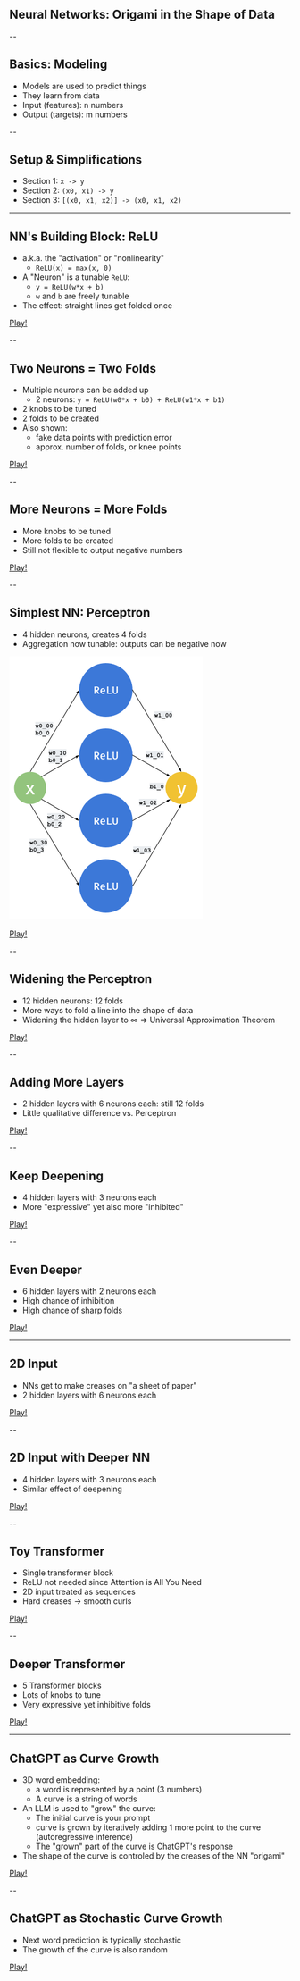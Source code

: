 ## Neural Networks: Origami in the Shape of Data


--

## Basics: Modeling

- Models are used to predict things
- They learn from data
- Input (features): n numbers
- Output (targets): m numbers

--

## Setup & Simplifications

- Section 1: `x -> y`
- Section 2: `(x0, x1) -> y`
- Section 3: `[(x0, x1, x2)] -> (x0, x1, x2)`

---

## NN's Building Block: ReLU

- a.k.a. the "activation" or "nonlinearity"
    - `ReLU(x) = max(x, 0)`
- A "Neuron" is a tunable `ReLU`:
    - `y = ReLU(w*x + b)`
    - `w` and `b` are freely tunable
- The effect: straight lines get folded once

[Play!](viz/00-relu.html)

--

## Two Neurons = Two Folds

- Multiple neurons can be added up
    - 2 neurons: `y = ReLU(w0*x + b0) + ReLU(w1*x + b1)`
- 2 knobs to be tuned
- 2 folds to be created
- Also shown:
    - fake data points with prediction error
    - approx. number of folds, or knee points

[Play!](viz/01-2relus.html)

--

## More Neurons = More Folds

- More knobs to be tuned
- More folds to be created
- Still not flexible to output negative numbers

[Play!](viz/02-4relus.html)

--

## Simplest NN: Perceptron


- 4 hidden neurons, creates 4 folds
- Aggregation now tunable: outputs can be negative now

![Perceptron of size 4](imgs/perceptron4.png)

[Play!](viz/03-nn1x4.html)

--

## Widening the Perceptron

- 12 hidden neurons: 12 folds
- More ways to fold a line into the shape of data
- Widening the hidden layer to ∞
    => Universal Approximation Theorem

[Play!](viz/04-nn1x12.html)

--

## Adding More Layers

- 2 hidden layers with 6 neurons each: still 12 folds
- Little qualitative difference vs. Perceptron

[Play!](viz/05-nn2x6.html)

--

## Keep Deepening

- 4 hidden layers with 3 neurons each
- More "expressive" yet also more "inhibited"

[Play!](viz/06-nn4x3.html)

--

## Even Deeper

- 6 hidden layers with 2 neurons each
- High chance of inhibition
- High chance of sharp folds

[Play!](viz/07-nn6x2.html)

---

## 2D Input

- NNs get to make creases on "a sheet of paper"
- 2 hidden layers with 6 neurons each

[Play!](viz/08-input2d-nn2x6.html)

--

## 2D Input with Deeper NN

- 4 hidden layers with 3 neurons each
- Similar effect of deepening

[Play!](viz/09-input2d-nn4x3.html)

--

## Toy Transformer

- Single transformer block
- ReLU not needed since Attention is All You Need
- 2D input treated as sequences
- Hard creases -> smooth curls

[Play!](viz/10-input2d-transformer1.html)

--

## Deeper Transformer

- 5 Transformer blocks
- Lots of knobs to tune
- Very expressive yet inhibitive folds

[Play!](viz/11-input2d-transformer4.html)

---

## ChatGPT as Curve Growth

- 3D word embedding:
    - a word is represented by a point (3 numbers)
    - A curve is a string of words
- An LLM is used to "grow" the curve:
    - The initial curve is your prompt
    - curve is grown by iteratively adding 1 more point to the curve (autoregressive inference)
    - The "grown" part of the curve is ChatGPT's response
- The shape of the curve is controled by the creases of the NN "origami"

[Play!](viz/12-autoregressive3d.html)

--

## ChatGPT as Stochastic Curve Growth

- Next word prediction is typically stochastic
- The growth of the curve is also random

[Play!](viz/13-stochastic-autoregressive3d.html) 